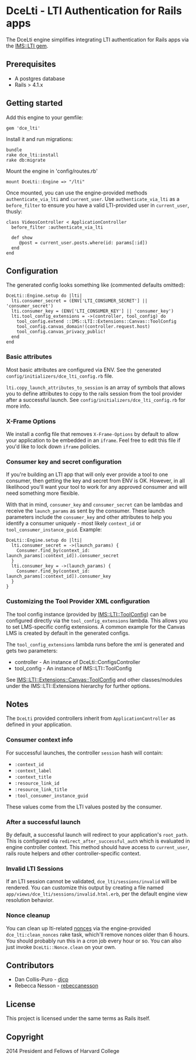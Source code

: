 # DceLti - LTI Authentication for Rails apps

The DceLti engine simplifies integrating LTI authentication for Rails apps via
the [IMS::LTI gem](https://github.com/instructure/ims-lti).

## Prerequisites

* A postgres database
* Rails > 4.1.x

## Getting started

Add this engine to your gemfile:

    gem 'dce_lti'

Install it and run migrations:

    bundle
    rake dce_lti:install
    rake db:migrate

Mount the engine in 'config/routes.rb'

    mount DceLti::Engine => "/lti"

Once mounted, you can use the engine-provided methods `authenticate_via_lti`
and `current_user`. Use `authenticate_via_lti` as a `before_filter` to ensure
you have a valid LTI-provided user in `current_user`, thusly:

    class VideosController < ApplicationController
      before_filter :authenticate_via_lti

      def show
         @post = current_user.posts.where(id: params[:id])
      end
    end

## Configuration

The generated config looks something like (commented defaults omitted):

    DceLti::Engine.setup do |lti|
      lti.consumer_secret = (ENV['LTI_CONSUMER_SECRET'] || 'consumer_secret')
      lti.consumer_key = (ENV['LTI_CONSUMER_KEY'] || 'consumer_key')
      lti.tool_config_extensions = ->(controller, tool_config) do
        tool_config.extend ::IMS::LTI::Extensions::Canvas::ToolConfig
        tool_config.canvas_domain!(controller.request.host)
        tool_config.canvas_privacy_public!
      end
    end

### Basic attributes

Most basic attributes are configured via ENV. See the generated
`config/initializers/dce_lti_config.rb` file.

`lti.copy_launch_attributes_to_session` is an array of symbols that allows you
to define attributes to copy to the rails session from the tool provider after
a successful launch. See `config/initializers/dce_lti_config.rb` for more info.

### X-Frame Options

We install a config file that removes `X-Frame-Options` by default to allow
your application to be embedded in an `iframe`. Feel free to edit this file if
you'd like to lock down `iframe` policies.

### Consumer key and secret configuration

If you're building an LTI app that will only ever provide a tool to one
consumer, then getting the key and secret from ENV is OK. However, in all
likelihood you'll want your tool to work for any approved consumer and will
need something more flexible.

With that in mind, `consumer_key` and `consumer_secret` can be lambdas and
receive the `launch_params` as sent by the consumer. These launch parameters
include the `consumer_key` and other attributes to help you identify a consumer
uniquely - most likely `context_id` or `tool_consumer_instance_guid`. Example:

    DceLti::Engine.setup do |lti|
      lti.consumer_secret = ->(launch_params) {
        Consumer.find_by(context_id: launch_params[:context_id]).consumer_secret
      }
      lti.consumer_key = ->(launch_params) {
        Consumer.find_by(context_id: launch_params[:context_id]).consumer_key
      }
    }

### Customizing the Tool Provider XML configuration

The tool config instance (provided by
[IMS::LTI::ToolConfig](https://github.com/instructure/ims-lti/blob/master/lib/ims/lti/tool_config.rb))
can be configured directly via the `tool_config_extensions` lambda. This allows
you to set LMS-specific config extensions. A common example for the Canvas LMS
is created by default in the generated configs.

The `tool_config_extensions` lambda runs before the xml is generated and gets
two parameters:

* controller - An instance of DceLti::ConfigsController
* tool_config - An instance of IMS::LTI::ToolConfig

See
[IMS::LTI::Extensions::Canvas::ToolConfig](https://github.com/instructure/ims-lti/blob/master/lib/ims/lti/extensions/canvas.rb)
and other classes/modules under the IMS::LTI::Extensions hierarchy for further
options.

## Notes

The `DceLti` provided controllers inherit from `ApplicationController` as
defined in your application.

### Consumer context info

For successful launches, the controller `session` hash will contain:

* `:context_id`
* `:context_label`
* `:context_title`
* `:resource_link_id`
* `:resource_link_title`
* `:tool_consumer_instance_guid`

These values come from the LTI values posted by the consumer.

### After a successful launch

By default, a successful launch will redirect to your application's
`root_path`. This is configured via `redirect_after_successful_auth` which is
evaluated in engine controller context. This method should have access to
`current_user`, rails route helpers and other controller-specific context.

### Invalid LTI Sessions

If an LTI session cannot be validated, `dce_lti/sessions/invalid` will be
rendered. You can customize this output by creating a file named
`app/views/dce_lti/sessions/invalid.html.erb`, per the default engine view
resolution behavior.

### Nonce cleanup

You can clean up lti-related
[nonces](http://en.wikipedia.org/wiki/Cryptographic_nonce) via the
engine-provided `dce_lti:clean_nonces` rake task, which'll remove nonces older
than 6 hours. You should probably run this in a cron job every hour or so. You
can also just invoke `DceLti::Nonce.clean` on your own.

## Contributors

* Dan Collis-Puro - [djcp](https://github.com/djcp)
* Rebecca Nesson - [rebeccanesson](https://github.com/rebeccanesson)

## License

This project is licensed under the same terms as Rails itself.

## Copyright

2014 President and Fellows of Harvard College
